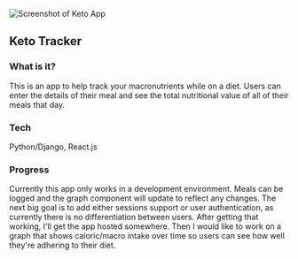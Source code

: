 ![Screenshot of Keto App](https://lh3.googleusercontent.com/VkCRMSGZigzklu8EZ3_kU2sS2NVKf4cWWa_tT_CK0S_BJGBHOUZifgWQErQZv16V6FmyhMHQpWU2xhjrdOnDmcuGgVN0xGnnvwh64a1Z7oibmM30K5DNpXPYpQJiWCgcEzyh_RAWt6DkitY-LHnOjxlMGVnG_7ebsH1q7vyEe_jWVEGvAJ5KtwZkDMrL5r6PzCFjljSPp65nSrLMqxK9HQOa-cTeqqqOFSotAWQnBoMIq_Md7KsCvh3kKCC3hK-s3TJERANoHjG_fuxAnyf7IMshyK_EVQtPcEQH0gF9NyB5X6umn8izSt3SbN4aXsh6_MolWwz4P4jrWTUzCvesFY3lGbzkFbzQRObitN3DHzDkEShsdLt260OuDZbKLuxNnJiCiyM4qcqWArnz3aYxX68KregWbIIJCcD1fuFkHQY99NGmfwf5H9gWtOt5cEZ7Itl8bIwyk7ngWQ-rOmLjFGPeGRZ6psJ3FJ_86gBvZMOO2WcxAwxZiKNhcLlxGz28Ve8xFDXvpt6eoX1Nst3gBEg7S4sh15hyX1SWUqoiu-mxb0S1-HHu6fQ8NSbzROvFdfETZHU42pEZtal6ad40LRpFfftNZA7SM3y5EEa6xGAshzXNsngnLm7nWJvMXEczAr3YYkUFSv-yAVez3vMRSxHJhWxxKuM=w2274-h1166-no)
## Keto Tracker

### What is it?
This is an app to help track your macronutrients while on a diet. Users can enter the details of their meal and see the total nutritional value of all of their meals that day.

### Tech
Python/Django, React.js


### Progress
Currently this app only works in a development environment. Meals can be logged and the graph component will update to reflect any changes. The next big goal is to add either sessions support or user authentication, as currently there is no differentiation between users. After getting that working, I'll get the app hosted somewhere. Then I would like to work on a graph that shows caloric/macro intake over time so users can see how well they're adhering to their diet.